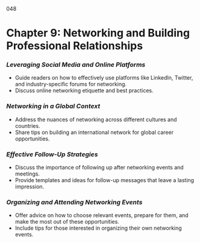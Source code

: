 048

# **Chapter 9: Networking and Building Professional Relationships**


### ***Leveraging Social Media and Online Platforms***

- Guide readers on how to effectively use platforms like LinkedIn, Twitter, and industry-specific forums for networking.
- Discuss online networking etiquette and best practices.

### ***Networking in a Global Context***

- Address the nuances of networking across different cultures and countries.
- Share tips on building an international network for global career opportunities.

### ***Effective Follow-Up Strategies***

- Discuss the importance of following up after networking events and meetings.
- Provide templates and ideas for follow-up messages that leave a lasting impression.

### ***Organizing and Attending Networking Events***

- Offer advice on how to choose relevant events, prepare for them, and make the most out of these opportunities.
- Include tips for those interested in organizing their own networking events.



